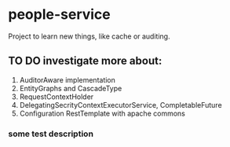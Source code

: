 # people-service
Project to learn new things, like cache or auditing.

## TO DO investigate more about:
1. AuditorAware implementation
2. EntityGraphs and CascadeType
3. RequestContextHolder
4. DelegatingSecrityContextExecutorService, CompletableFuture
5. Configuration RestTemplate with apache commons

### some test description

